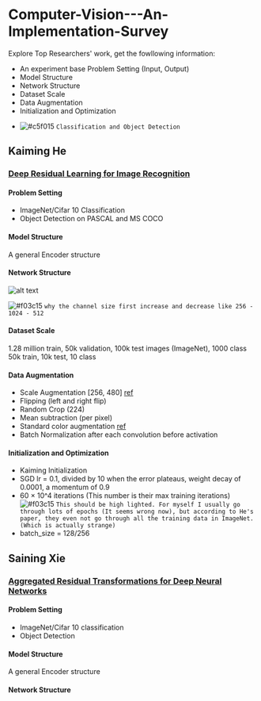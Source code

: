 # Computer-Vision---An-Implementation-Survey

Explore Top Researchers' work, get the fowllowing information:
* An experiment base Problem Setting (Input, Output)
* Model Structure
* Network Structure
* Dataset Scale
* Data Augmentation
* Initialization and Optimization

- ![#c5f015](https://placehold.it/15/c5f015/000000?text=+) `Classification and Object Detection`

## Kaiming He
### [Deep Residual Learning for Image Recognition](https://www.cv-foundation.org/openaccess/content_cvpr_2016/papers/He_Deep_Residual_Learning_CVPR_2016_paper.pdf)

#### Problem Setting
* ImageNet/Cifar 10 Classification
* Object Detection on PASCAL and MS COCO

#### Model Structure
A general Encoder structure

#### Network Structure
![alt text](https://github.com/MaureenZOU/What-could-Deep-Learning-do/blob/master/imgs/resnet.png)

![#f03c15](https://placehold.it/15/f03c15/000000?text=+) `why the channel size first increase and decrease like 256 - 1024 - 512`

#### Dataset Scale
1.28 million train, 50k validation, 100k test images (ImageNet), 1000 class
50k train, 10k test, 10 class


#### Data Augmentation
* Scale Augmentation \[256, 480\] [ref](https://arxiv.org/pdf/1409.1556.pdf)
* Flipping (left and right flip)
* Random Crop (224)
* Mean subtraction (per pixel)
* Standard color augmentation [ref](https://papers.nips.cc/paper/4824-imagenet-classification-with-deep-convolutional-neural-networks.pdf)
* Batch Normalization after each convolution before activation

#### Initialization and Optimization
* Kaiming Initialization
* SGD  lr = 0.1, divided by 10 when the error plateaus, weight decay of 0.0001, a momentum of 0.9
* 60 × 10^4 iterations (This number is their max training iterations)
![#f03c15](https://placehold.it/15/f03c15/000000?text=+) `This should be high lighted. For myself I usually go through lots of epochs (It seems wrong now), but according to He's paper, they even not go through all the training data in ImageNet. (Which is actually strange)`
* batch_size = 128/256

## Saining Xie

### [Aggregated Residual Transformations for Deep Neural Networks](https://arxiv.org/pdf/1611.05431.pdf)

#### Problem Setting
* ImageNet/Cifar 10 classification
* Object Detection

#### Model Structure
A general Encoder structure

#### Network Structure


